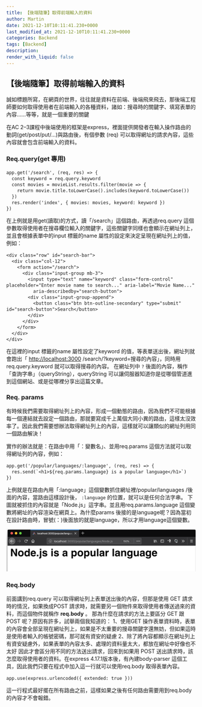 ```yaml
---
title: 【後端隨筆】取得前端輸入的資料
author: Martin
date: 2021-12-10T10:11:41.230+0000
last_modified_at: 2021-12-10T10:11:41.230+0000
categories: Backend
tags: [Backend]
description: 
render_with_liquid: false
---
```


## 【後端隨筆】取得前端輸入的資料

誠如標題所寫，在網頁的世界，往往就是資料在前端、後端飛來飛去，那後端工程師要如何取得使用者在前端輸入的各種資料，諸如：搜尋時的關鍵字、填寫表單的內容……等等，就是一個重要的關鍵

在AC 2–3課程中後端使用的框架是express，裡面提供開發者在輸入操作路由的動詞\(get/post/put/…\)與路由後，有個參數 \(req\) 可以取得網址的請求內容，這些內容就會包含前端輸入的資料。
### Req\.query\(get 專用\)
```
app.get('/search', (req, res) => {
  const keyword = req.query.keyword
  const movies = movieList.results.filter(movie => {
    return movie.title.toLowerCase().includes(keyword.toLowerCase())
  })
  res.render('index', { movies: movies, keyword: keyword })
})
```

在上例就是用get\(讀取\)的方式，讀「/search」這個路由，再透過req\.query 這個參數取得使用者在搜尋欄位輸入的關鍵字，這些關鍵字同樣也會顯示在網址列上，並且會根據表單中的input 標籤的name 屬性的設定來決定呈現在網址列上的值，例如：
```
<div class="row" id="search-bar">
  <div class="col-12">
    <form action="/search">
      <div class="input-group mb-3">
        <input type="text" name="keyword" class="form-control" placeholder="Enter movie name to search..." aria-label="Movie Name..."
          aria-describedby="search-button">
        <div class="input-group-append">
          <button class="btn btn-outline-secondary" type="submit" id="search-button">Search</button>
        </div>
      </div>
    </form>
  </div>
</div>
```

在這裡的input 標籤的name 屬性設定了keyword 的值，等表單送出後，網址列就會跑出「 [http://localhost:3000](http://localhost:3000) /search/?keyword=搜尋的內容」，同時用req\.query\.keyword 就可以取得搜尋的內容。
在網址列中 `?` 後面的內容，稱作「查詢字串」（queryString），queryString 可以讓伺服器知道你是從哪個管道進到這個網站、或是從哪裡分享出這篇文章。
### Req\. **params**

有時候我們需要取得網址列上的內容，形成一個動態的路由，因為我們不可能根據每一個連結就去設定一個路由，那就要寫成千上萬個大同小異的路由，這樣太沒效率了。因此我們需要想辦法取得網址列上的內容，這樣就可以讓類似的網址列用同一個路由解決！

實作的辦法就是：在路由中用「：變數名」、並用req\.params 這個方法就可以取得網址列的內容，例如：
```
app.get('/popular/languages/:language', (req, res) => {
  res.send(`<h1>${req.params.language} is a popular language</h1>`)
})
```

上例就是在路由內用「:language」這個變數抓住網址裡/popular/languages /後面的內容，當路由這樣設計後， `:language` 的位置，就可以是任何合法字串。
下圖就被抓住的內容就是「Node\.js」這字串。並且用req\.params\.language 這個變數將網址的內容渲染在網頁上。為什麼params 後接的是language呢？因為當初在設計路由時，冒號\(：\)後面放的就是language，所以才用language這個變數。


![](/assets/4f26ffa010cc/1*LtwA11Tb_Bw1VatarzdcSQ.png)

### Req\.body

前面講到req\.query 可以取得網址列上表單送出後的內容，但那是使用 GET 請求時的情況，如果換成POST 請求時，就需要另一個物件來取得使用者傳送過來的資料，而這個物件就稱作 **req\.body** 。
那為什麼在請求的方法上要區分 GET 跟 POST 呢？原因有許多，試舉兩個我知道的：
1、使用GET 操作表單資料時，表單的內容會全部呈現在網址列上，如果是不太重要的搜尋關鍵字還無妨，但如果這時是使用者輸入的帳號密碼，那可就有資安的疑慮
2、除了將內容都顯示在網址列上有資安疑慮外，如果表單的內容太多、處理的資料量太大，都放在網址中好像也不太好
因此才會區分用不同的方法送出請求，回來到如果用 POST 送出請求時，該怎麼取得使用者的資料。在express 4\.17\.1版本後，有內建body\-parser 這個工具，因此我們只要在程式中加入這一行就可以使用req\.body 取得表單內容。
```
app.use(express.urlencoded({ extended: true }))
```

這一行程式最好擺在所有路由之前，這樣如果之後有任何路由需要用到req\.body 的內容才不會報錯。




